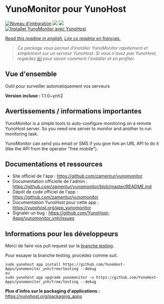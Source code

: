 # YunoMonitor pour YunoHost

[![Niveau d'intégration](https://dash.yunohost.org/integration/yunomonitor.svg)](https://dash.yunohost.org/appci/app/yunomonitor) ![](https://ci-apps.yunohost.org/ci/badges/yunomonitor.status.svg) ![](https://ci-apps.yunohost.org/ci/badges/yunomonitor.maintain.svg)  
[![Installer YunoMonitor avec YunoHost](https://install-app.yunohost.org/install-with-yunohost.svg)](https://install-app.yunohost.org/?app=yunomonitor)

*[Read this readme in english.](./README.md)*
*[Lire ce readme en français.](./README_fr.md)*

> *Ce package vous permet d'installer YunoMonitor rapidement et simplement sur un serveur YunoHost.
Si vous n'avez pas YunoHost, regardez [ici](https://yunohost.org/#/install) pour savoir comment l'installer et en profiter.*

## Vue d'ensemble

Outil pour surveiller automatiquement vos serveurs

**Version incluse :** 1.1.0~ynh2



## Avertissements / informations importantes

YunoMonitor is a simple tools to auto-configure monitoring on a remote YunoHost server. So you need one server to monitor and another to run monitoring task.

YunoMonitor can send you email or SMS if you give him an URL API to do it (like the API from the operator "free mobile").
## Documentations et ressources

* Site officiel de l'app : https://github.com/zamentur/yunomonitor
* Documentation officielle de l'admin : https://github.com/zamentur/yunomonitor/blob/master/README.md
* Dépôt de code officiel de l'app : https://github.com/zamentur/yunomonitor
* Documentation YunoHost pour cette app : https://yunohost.org/app_yunomonitor
* Signaler un bug : https://github.com/YunoHost-Apps/yunomonitor_ynh/issues

## Informations pour les développeurs

Merci de faire vos pull request sur la [branche testing](https://github.com/YunoHost-Apps/yunomonitor_ynh/tree/testing).

Pour essayer la branche testing, procédez comme suit.
```
sudo yunohost app install https://github.com/YunoHost-Apps/yunomonitor_ynh/tree/testing --debug
ou
sudo yunohost app upgrade yunomonitor -u https://github.com/YunoHost-Apps/yunomonitor_ynh/tree/testing --debug
```

**Plus d'infos sur le packaging d'applications :** https://yunohost.org/packaging_apps